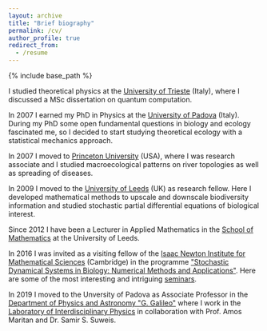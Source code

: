 ```yaml
---
layout: archive
title: "Brief biography"
permalink: /cv/
author_profile: true
redirect_from:
  - /resume
---
```


{% include base_path %}

I studied theoretical physics at the [University of Trieste](http://www-dft.ts.infn.it) (Italy), where I discussed a MSc dissertation on quantum computation.

In 2007 I earned my PhD in Physics at the [University of Padova](https://www.unipd.it) (Italy). During my PhD some open fundamental questions in biology and ecology fascinated me, so I decided to start studying theoretical ecology with a statistical mechanics approach.

In 2007 I moved to [Princeton University](https://www.princeton.edu) (USA), where I was research associate and I studied macroecological patterns on river topologies as well as spreading of diseases.

In 2009 I moved to the [University of Leeds](http://www.leeds.ac.uk) (UK) as research fellow. Here I developed mathematical methods to upscale and downscale biodiversity information and studied stochastic partial differential equations of biological interest.

Since 2012 I have been a Lecturer in Applied Mathematics in the [School of Mathematics](https://eps.leeds.ac.uk/maths) at the University of Leeds.

In 2016 I was invited as a visiting fellow of the [Isaac Newton Institute for Mathematical Sciences](https://www.newton.ac.uk) (Cambridge) in the programme ["Stochastic Dynamical Systems in Biology: Numerical Methods and Applications"](https://www.newton.ac.uk/event/sdb). Here are some of the most interesting and intriguing [seminars](https://www.newton.ac.uk/event/sdb/seminars).

In 2019 I moved to the Unversity of Padova as Associate Professor in the [Department of Physics and Astronomy "G. Galileo"](https://www.dfa.unipd.it) where I work in the [Laboratory of Interdisciplinary Physics](https://www.liphlab.com) in collaboration with Prof. Amos Maritan and Dr. Samir S. Suweis.

<!--- 
Education
======
* B.S. in GitHub, GitHub University, 2012
* M.S. in Jekyll, GitHub University, 2014
* Ph.D in Version Control Theory, GitHub University, 2018 (expected) --->
<!--- 
Work experience
======
* Summer 2015: Research Assistant
  * Github University
  * Duties included: Tagging issues
  * Supervisor: Professor Git--->

<!--- 
* Fall 2015: Research Assistant
  * Github University
  * Duties included: Merging pull requests
  * Supervisor: Professor Hub--->
 
<!--- 
Skills
======
* Skill 1
* Skill 2
  * Sub-skill 2.1
  * Sub-skill 2.2
  * Sub-skill 2.3
* Skill 3--->

<!--- 
Publications
======
  <ul>{% for post in site.publications %}
    {% include archive-single-cv.html %}
  {% endfor %}</ul>  --->
<!--- Talks
======
  <ul>{% for post in site.talks %}
    {% include archive-single-talk-cv.html %}
  {% endfor %}</ul>--->
  
<!--- Teaching
======
  <ul>{% for post in site.teaching %}
    {% include archive-single-cv.html %}
  {% endfor %}</ul> --->
  
<!--- Service and leadership
======
* Currently signed in to 43 different slack teams--->
